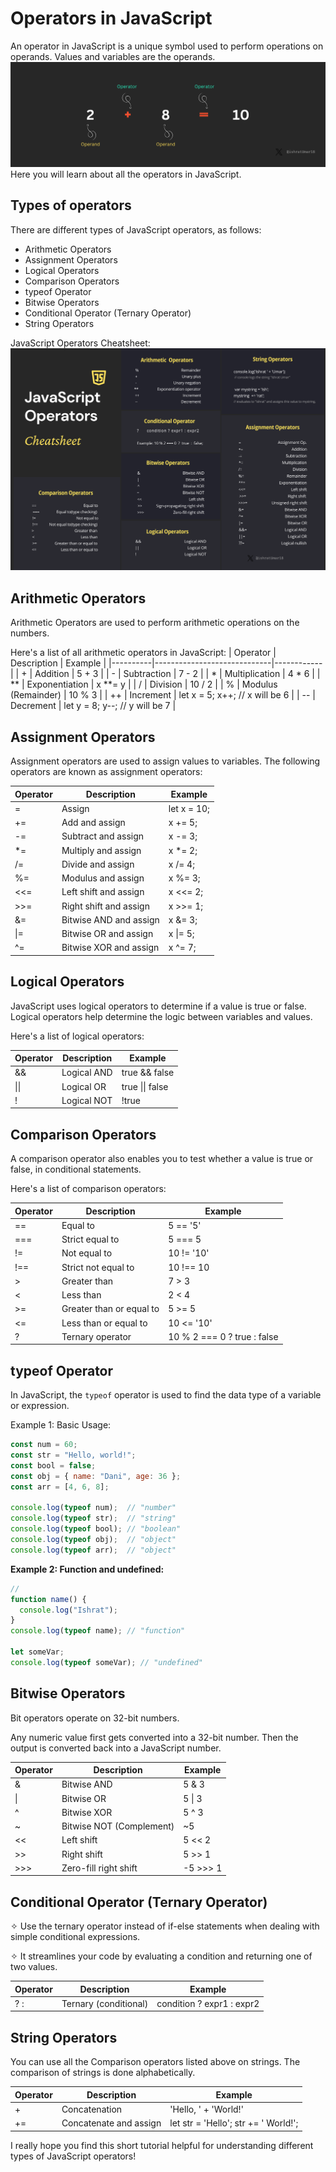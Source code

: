 # Operators in JavaScript
An operator in JavaScript is a unique symbol used to perform operations on operands. Values and variables are the operands.
![operator-operands](javascript-operators.png)
Here you will learn about all the operators in JavaScript.

## Types of operators
There are different types of JavaScript operators, as follows:
- Arithmetic Operators
- Assignment Operators
- Logical Operators
- Comparison Operators
- typeof Operator
- Bitwise Operators
- Conditional Operator (Ternary Operator)
- String Operators

JavaScript Operators Cheatsheet:
![JavasriptOperators](javascript-operators-cheatsheet.png)
## Arithmetic Operators
Arithmetic Operators are used to perform arithmetic operations on the numbers.

Here's a list of all arithmetic operators in JavaScript:
| Operator | Description                 | Example    |
|----------|-----------------------------|------------|
| +        | Addition                    | 5 + 3      |
| -        | Subtraction                 | 7 - 2      |
| *        | Multiplication              | 4 * 6      |
| **	   | Exponentiation              | x **= y    |
| /        | Division                    | 10 / 2     |
| %        | Modulus (Remainder)         | 10 % 3     |
| ++       | Increment                   | let x = 5; x++; // x will be 6 |
| --       | Decrement                   | let y = 8; y--; // y will be 7 |

## Assignment Operators
Assignment operators are used to assign values to variables. The following operators are known as assignment operators:

| Operator | Description                | Example         |
|----------|----------------------------|-----------------|
| =        | Assign                     | let x = 10;     |
| +=       | Add and assign             | x += 5;         |
| -=       | Subtract and assign        | x -= 3;         |
| *=       | Multiply and assign        | x *= 2;         |
| /=       | Divide and assign          | x /= 4;         |
| %=       | Modulus and assign         | x %= 3;         |
| <<=      | Left shift and assign      | x <<= 2;        |
| >>=      | Right shift and assign     | x >>= 1;        |
| &=       | Bitwise AND and assign     | x &= 3;         |
| \|=       | Bitwise OR and assign      | x \|= 5;        |
| ^=       | Bitwise XOR and assign     | x ^= 7;        |

## Logical Operators
JavaScript uses logical operators to determine if a value is true or false. Logical operators help determine the logic between variables and values.

Here's a list of logical operators:

| Operator | Description            | Example                |
|----------|------------------------|------------------------|
| &&       | Logical AND            | true && false          |
| \|\|      | Logical OR             | true \|\| false        |
| !        | Logical NOT            | !true                  |

## Comparison Operators
A comparison operator also enables you to test whether a value is true or false, in conditional statements.

Here's a list of comparison operators:

| Operator | Description                | Example            |
|----------|----------------------------|--------------------|
| ==       | Equal to                   | 5 == '5'           |
| ===      | Strict equal to            | 5 === 5            |
| !=       | Not equal to               | 10 != '10'         |
| !==      | Strict not equal to        | 10 !== 10          |
| >        | Greater than               | 7 > 3              |
| <        | Less than                  | 2 < 4              |
| >=       | Greater than or equal to   | 5 >= 5             |
| <=       | Less than or equal to      | 10 <= '10'         |
| ?        | Ternary operator           | 10 % 2 === 0 ? true : false|

## typeof Operator
In JavaScript, the `typeof` operator is used to find the data type of a variable or expression.

Example 1: Basic Usage: 
```javascript
const num = 60;
const str = "Hello, world!";
const bool = false;
const obj = { name: "Dani", age: 36 };
const arr = [4, 6, 8];

console.log(typeof num);  // "number"
console.log(typeof str);  // "string"
console.log(typeof bool); // "boolean"
console.log(typeof obj);  // "object"
console.log(typeof arr);  // "object" 
```
**Example 2: Function and undefined:**
```javascript
// 
function name() {
  console.log("Ishrat");
}
console.log(typeof name); // "function"

let someVar;
console.log(typeof someVar); // "undefined"
```

## Bitwise Operators
Bit operators operate on 32-bit numbers.

Any numeric value first gets converted into a 32-bit number. Then the output is converted back into a JavaScript number.

| Operator | Description                   | Example        |
|----------|-------------------------------|----------------|
| &        | Bitwise AND                   | 5 & 3          |
| \|       | Bitwise OR                    | 5 \| 3         |
| ^        | Bitwise XOR                   | 5 ^ 3          |
| ~        | Bitwise NOT (Complement)      | ~5             |
| <<       | Left shift                    | 5 << 2         |
| >>       | Right shift                   | 5 >> 1         |
| >>>      | Zero-fill right shift         | -5 >>> 1       |

## Conditional Operator (Ternary Operator)
✧ Use the ternary operator instead of if-else statements when dealing with simple conditional expressions.

✧ It streamlines your code by evaluating a condition and returning one of two values.

| Operator | Description                   | Example                   |
|----------|-------------------------------|---------------------------|
| ? :      | Ternary (conditional)         | condition ? expr1 : expr2 |

## String Operators
You can use all the Comparison operators listed above on strings. The comparison of strings is done alphabetically. 

| Operator | Description                   | Example        |
|----------|-------------------------------|----------------|
| +        | Concatenation                 | 'Hello, ' + 'World!'  |
| +=       | Concatenate and assign        | let str = 'Hello'; str += ' World!';  |

I really hope you find this short tutorial helpful for understanding different types of JavaScript operators!

